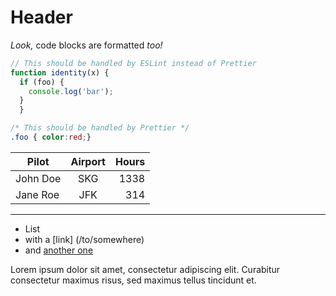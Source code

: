 # Header

_Look,_ code blocks are formatted _too!_

```js
// This should be handled by ESLint instead of Prettier
function identity(x) {
  if (foo) {
    console.log('bar');
  }
  }
```

```css
/* This should be handled by Prettier */
.foo { color:red;}
```

| Pilot    | Airport | Hours |
| -------- | :-----: | ----: |
| John Doe |   SKG   |  1338 |
| Jane Roe |   JFK   |   314 |

---

-   List
-   with a [link] (/to/somewhere)
-   and [another one]

[another one]: http://example.com 'Example title'

Lorem ipsum dolor sit amet, consectetur adipiscing elit.
Curabitur consectetur maximus risus, sed maximus tellus tincidunt et.
